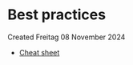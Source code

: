 # Best practices
Created Freitag 08 November 2024


* [Cheat sheet](https://blog.mikesulsenti.com/zfs-cheat-sheet-and-guide/)


